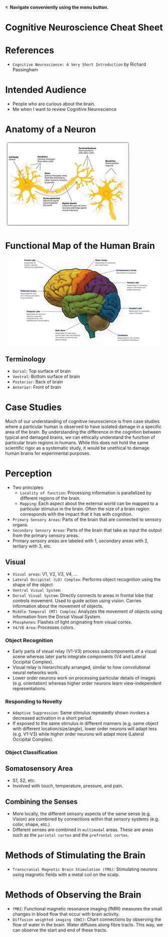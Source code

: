 :arrow_upper_left: **Navigate conveniently using the menu button.**

# Cognitive Neuroscience Cheat Sheet
# References
* `Cognitive Neuroscience: A Very Short Introduction` by Richard Passingham
# Intended Audience
* People who are curious about the brain.
* Me when I want to review Cognitive Neuroscience

# Anatomy of a Neuron
![Anatomy of a Neuron](images/neuron.jpg)

# Functional Map of the Human Brain
![Brain Map](images/brainmap.webp)

## Terminology
* `Dorsal`: Top surface of brain
* `Ventral`: Bottom surface of brain
* `Posterior`: Back of brain
* `Anterior`: Front of brain

# Case Studies
Much of our understanding of cognitive neuroscience is from case studies where a particular human is observed to have isolated damage in a specific area of the brain. By understanding the difference in the cognition between typical and damaged brains, we can ethically understand the function of particular brain regions in humans. While this does not hold the same scientific rigor as a systematic study, it would be unethical to damage human brains for experimental purposes.

# Perception
* Two principles:
    * `Locality of function`: Processing information is parallelized by different regions of the brain.
    * `Mapping`: Each aspect about the external world can be mapped to a particular stimulus in the brain. Often the size of a brain region corresponds with the impact that it has with cognition.
* `Primary Sensory Areas`: Parts of the brain that are connected to sensory organs.
* `Secondary Sensory Areas`: Parts of the brain that take as input the output from the primary sensory areas.
* Primary sensory areas are labeled with 1, secondary areas with 2, tertiary with 3, etc.
## Visual
* `Visual areas`: V1, V2, V3, V4, ...
* `Lateral Occipital (LO) Complex`: Performs object recognition using the shape of the object
* `Ventral Visual System`: 
* `Dorsal Visual System`: Directly connects to areas in frontal lobe that controls movement. Used to guide action using vision. Carries information about the movement of objects.
* `Middle Temporal (MT) Complex`: Analyzes the movement of objects using information from the Dorsal Visual System.
* `Phosphenes`: Flashes of light originating from visual cortex.
* `V4/V8 Area`: Processes colors.
### Object Recognition
* Early parts of visual relay (V1-V3) process subcomponents of a visual scene whereas later parts integrate components (V4 and Lateral Occipital Complex).
* Visual relay is hierarchically arranged, similar to how convolutional neural networks work.
* Lower order neurons work on processing particular details of images (e.g. orientation) whereas higher order neurons learn view-independent representations.

### Responding to Novelty
* `Adaptive Suppression`: Same stimulus repeatedly shown invokes a decreased activation in a short period.
* If exposed to the same stimulus in different manners (e.g. same object with different location/size/angle), lower order neurons will adapt less (e.g. V1-V3) while higher order neurons will adapt more (Lateral Occipital Complex).
### Object Classification
## Somatosensory Area
* S1, S2, etc.
* Involved with touch, temperature, pressure, and pain.

## Combining the Senses
* More locally, the different sensory aspects of the same sense (e.g. Vision) are combined by connections within that sensory systems (e.g. color, shape, etc.)
* Different senses are combined in `multimodal` areas. These are areas such as the `parietal cortex` and the `prefrontal cortex`.


# Methods of Stimulating the Brain
* `Transcranial Magnetic Brain Stimulation (TMS)`: Stimulating neurons using magnetic fields with a metal coil on the scalp.

# Methods of Observing the Brain
* `fMRI`: Functional magnetic resonance imaging (fMRI) measures the small changes in blood flow that occur with brain activity.
* `Diffusion weighted imaging (DWI)`: Chart connections by observing the flow of water in the brain. Water diffuses along fibre tracts. This way, we can observe the start and end of these tracts.